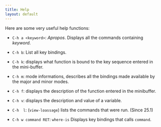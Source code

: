 ```yaml
---
title: Help
layout: default
---
```


Here are some very useful help functions:

- `C-h a <keyword>`: _Apropos_. Displays all the commands containing
_keyword_.
- `C-h b`: List all key bindings.
- `C-h k`: displays what function is bound to the key sequence entered
  in the mini-buffer.
- `C-h m`: mode informations, describes all the bindings made
  available by the major and minor modes.
- `C-h f`: displays the description of the function entered in the
minibuffer.
- `C-h v`: displays the description and value of a variable.
- `C-h  l`: (`view-loassage`) lists the commands that were run. (Since
  25.1)

- `C-h w command RET`: `where-is` Displays key bindings that calls `command`.
